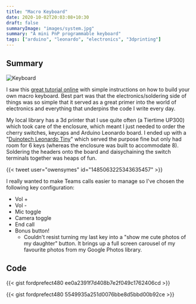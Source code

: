 ```yaml
---
title: "Macro Keyboard"
date: 2020-10-02T20:03:08+10:30
draft: false
summaryImage: "images/system.jpg"
summary: "A mini PnP programmable keyboard"
tags: ["arduino", "leonardo", "electronics", "3dprinting"]
---
```


## Summary

![Keyboard](https://pbs.twimg.com/media/FUnJ9DUUYAENBny?format=jpg)

I saw this [great tutorial online](https://www.partsnotincluded.com/diy-stream-deck-mini-macro-keyboard/) with simple instructions on how to build your own macro keyboard. Best part was that the electronics/soldering side of things was so simple that it served as a great primer into the world of electronics and everything that underpins the code I write every day. 

My local library has a 3d printer that I use quite often (a Tiertime UP300) which took care of the enclosure, which meant I just needed to order the cherry switches, keycaps and Arduino Leonardo board. I ended up with a "[Duinotech Leonardo Tiny](https://www.jaycar.com.au/duinotech-leonardo-tiny-atmega32u4-development-board/p/XC4431)" which served the purpose fine but only had room for 6 keys (whereas the enclosure was built to accommodate 8). Soldering the headers onto the board and daisychaining the switch terminals together was heaps of fun.

{{< tweet user="owensymes" id="1485063225343635457" >}}

I really wanted to make Teams calls easier to manage so I've chosen the following key configuration:
* Vol +
* Vol -
* Mic toggle
* Camera toggle
* End call
* Bonus button!
  * Couldn't resist turning my last key into a "show me cute photos of my daughter" button. It brings up a full screen carousel of my favourite photos from my Google Photos library.

## Code

{{< gist fordprefect480 ee0a2391f7d408b7e2f049c1762406cd >}}

{{< gist fordprefect480 5549935a251d0076bbe8d5bbd00b92ce >}}
